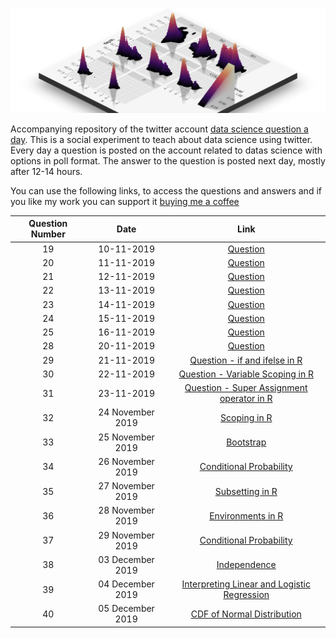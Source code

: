 ![](logo.png)

Accompanying repository of the twitter account [data science question a day](https://twitter.com/data_question). This is a social experiment to teach about data science using twitter. Every day a question is posted on the account related to datas science with options in poll format. The answer to the question is posted next day, mostly after 12-14 hours.

You can use the following links, to access the questions and answers and if you like my work you can support it <a href='https://www.buymeacoffee.com/NgFs2zX'>buying me a coffee</a>

| Question Number | Date | Link |
| :---: | :---: | :---: |
| 19 | 10-11-2019 | [Question](https://mohit2152sharma.github.io/Data-Science-Question-A-Day/questions/10112019_19_R/10112019_19_R.html) |
| 20 | 11-11-2019 | [Question](https://mohit2152sharma.github.io/Data-Science-Question-A-Day/questions/11112019_20_DS/11112019_20_DS.html) |
| 21 | 12-11-2019 | [Question](https://mohit2152sharma.github.io/Data-Science-Question-A-Day/questions/12112019_21_DS/12112019_21_DS.html) |
| 22 | 13-11-2019 | [Question](https://mohit2152sharma.github.io/Data-Science-Question-A-Day/questions/13112019_22_R/13112019_22_R.html) |
| 23 | 14-11-2019 | [Question](https://mohit2152sharma.github.io/Data-Science-Question-A-Day/questions/14112019_23_DS/14112019_23_DS.html) |
| 24 | 15-11-2019 | [Question](https://mohit2152sharma.github.io/Data-Science-Question-A-Day/questions/15112019_24_R/15112019_24_R.html) |
| 25 | 16-11-2019 | [Question](https://mohit2152sharma.github.io/Data-Science-Question-A-Day/questions/16112019_25_R/16112019_25_R.html) |
| 28 | 20-11-2019 | [Question](https://mohit2152sharma.github.io/Data-Science-Question-A-Day/questions/20112019_28_R/20112019_28_R.html) |
| 29 | 21-11-2019 | [Question - if and ifelse in R](https://mohit2152sharma.github.io/Data-Science-Question-A-Day/questions/21112019_29_R/21112019_29_R.html) |
| 30 | 22-11-2019 | [Question - Variable Scoping in R](https://mohit2152sharma.github.io/Data-Science-Question-A-Day/questions/22112019_29_R/22112019_30_R.html) |
| 31 | 23-11-2019 | [Question - Super Assignment operator in R](https://mohit2152sharma.github.io/Data-Science-Question-A-Day/questions/23112019_31_R/23112019_31_R.html) |
| 32 | 24 November 2019 | [Scoping in R](https://mohit2152sharma.github.io/Data-Science-Question-A-Day/questions/24112019_R/24112019_R.html) |
| 33 | 25 November 2019 | [Bootstrap](https://mohit2152sharma.github.io/Data-Science-Question-A-Day/questions/25112019_DS/25112019_DS.html) |
| 34 | 26 November 2019 | [Conditional Probability](https://mohit2152sharma.github.io/Data-Science-Question-A-Day/questions/26112019_DS/26112019_DS.html) |
| 35 | 27 November 2019 | [Subsetting in R](https://mohit2152sharma.github.io/Data-Science-Question-A-Day/questions/27112019_R/27112019_R.html) |
| 36 | 28 November 2019 | [Environments in R](https://mohit2152sharma.github.io/Data-Science-Question-A-Day/questions/28112019_R/28112019_R.html) |
| 37 | 29 November 2019 | [Conditional Probability](https://mohit2152sharma.github.io/Data-Science-Question-A-Day/questions/29112019_DS/29112019_DS.html) |
| 38 | 03 December 2019 | [Independence](https://mohit2152sharma.github.io/Data-Science-Question-A-Day/questions/03122019_DS/03122019_DS.html) |
| 39 | 04 December 2019 | [Interpreting Linear and Logistic Regression](https://mohit2152sharma.github.io/Data-Science-Question-A-Day/questions/04122019_DS/04122019_DS.html) |
| 40 | 05 December 2019 | [CDF of Normal Distribution](https://mohit2152sharma.github.io/Data-Science-Question-A-Day/questions/05122019_R/05122019_R.html) |